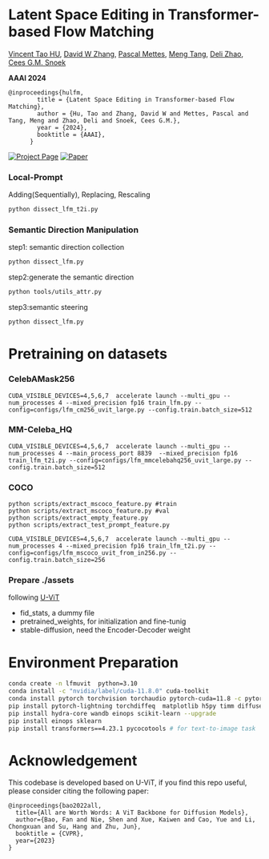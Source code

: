 
# Latent Space Editing in Transformer-based Flow Matching

<span class="author-block">
                <a href="http://taohu.me" target="_blank">Vincent Tao HU</a>,</span>
                <span class="author-block">
                  <a href="https://davzha.netlify.app/" target="_blank">David W Zhang</a>,</span>
                  <span class="author-block">
                    <a href="https://staff.fnwi.uva.nl/p.s.m.mettes/" target="_blank">Pascal Mettes</a>,
                  </span>
                  <span class="author-block">
                    <a href="http://mengtang.org/" target="_blank">Meng Tang</a>,
                  </span>
                  <span class="author-block">
                    <a href="https://scholar.google.com/citations?user=7LhjCn0AAAAJ&hl=en" target="_blank">Deli Zhao</a>,
                  </span>
                  <span class="author-block">
                    <a href="https://www.ceessnoek.info/" target="_blank">Cees G.M. Snoek</a>
                  </span>

 **AAAI 2024**

```
@inproceedings{hulfm,
        title = {Latent Space Editing in Transformer-based Flow Matching},
        author = {Hu, Tao and Zhang, David W and Mettes, Pascal and Tang, Meng and Zhao, Deli and Snoek, Cees G.M.},
        year = {2024},
        booktitle = {AAAI},
      }
```       

[![Project Page](https://img.shields.io/badge/Project-Page-blue)](https://taohu.me/lfm/)
[![Paper](https://img.shields.io/badge/arXiv-PDF-b31b1b)](https://arxiv.org/abs/2312.10825)



### Local-Prompt 

Adding(Sequentially), Replacing, Rescaling

```bash
python dissect_lfm_t2i.py 
```



### Semantic Direction Manipulation

step1: semantic direction collection

```bash
python dissect_lfm.py 
```


step2:generate the semantic direction

```bash
python tools/utils_attr.py
```

step3:semantic steering

```bash
python dissect_lfm.py 
```



# Pretraining on datasets


### CelebAMask256

```  
CUDA_VISIBLE_DEVICES=4,5,6,7  accelerate launch --multi_gpu --num_processes 4 --mixed_precision fp16 train_lfm.py --config=configs/lfm_cm256_uvit_large.py --config.train.batch_size=512
```


### MM-Celeba_HQ



```
CUDA_VISIBLE_DEVICES=4,5,6,7  accelerate launch --multi_gpu --num_processes 4 --main_process_port 8839  --mixed_precision fp16 train_lfm_t2i.py --config=configs/lfm_mmcelebahq256_uvit_large.py --config.train.batch_size=512
```


### COCO

```
python scripts/extract_mscoco_feature.py #train
python scripts/extract_mscoco_feature.py #val
python scripts/extract_empty_feature.py
python scripts/extract_test_prompt_feature.py
```



```
CUDA_VISIBLE_DEVICES=4,5,6,7  accelerate launch --multi_gpu --num_processes 4 --mixed_precision fp16 train_lfm_t2i.py --config=configs/lfm_mscoco_uvit_from_in256.py --config.train.batch_size=256 
```


### Prepare ./assets

following [U-ViT](https://github.com/baofff/U-ViT)

- fid_stats, a dummy file
- pretrained_weights, for initialization and fine-tunig
-  stable-diffusion, need the Encoder-Decoder weight


# Environment Preparation


```bash
conda create -n lfmuvit  python=3.10
conda install -c "nvidia/label/cuda-11.8.0" cuda-toolkit
conda install pytorch torchvision torchaudio pytorch-cuda=11.8 -c pytorch -c nvidia
pip install pytorch-lightning torchdiffeq  matplotlib h5py timm diffusers accelerate loguru blobfile ml_collections
pip install hydra-core wandb einops scikit-learn --upgrade
pip install einops sklearn
pip install transformers==4.23.1 pycocotools # for text-to-image task
```




# Acknowledgement

This codebase is developed based on U-ViT, if you find this repo useful, please consider citing the following paper:

```
@inproceedings{bao2022all,
  title={All are Worth Words: A ViT Backbone for Diffusion Models},
  author={Bao, Fan and Nie, Shen and Xue, Kaiwen and Cao, Yue and Li, Chongxuan and Su, Hang and Zhu, Jun},
  booktitle = {CVPR},
  year={2023}
}
```
